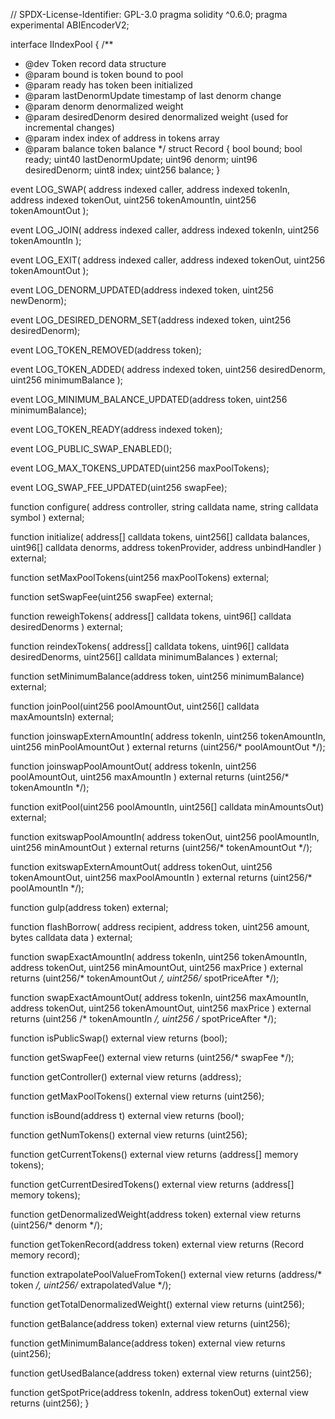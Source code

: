 // SPDX-License-Identifier: GPL-3.0
pragma solidity ^0.6.0;
pragma experimental ABIEncoderV2;


interface IIndexPool {
  /**
   * @dev Token record data structure
   * @param bound is token bound to pool
   * @param ready has token been initialized
   * @param lastDenormUpdate timestamp of last denorm change
   * @param denorm denormalized weight
   * @param desiredDenorm desired denormalized weight (used for incremental changes)
   * @param index index of address in tokens array
   * @param balance token balance
   */
  struct Record {
    bool bound;
    bool ready;
    uint40 lastDenormUpdate;
    uint96 denorm;
    uint96 desiredDenorm;
    uint8 index;
    uint256 balance;
  }

  event LOG_SWAP(
    address indexed caller,
    address indexed tokenIn,
    address indexed tokenOut,
    uint256 tokenAmountIn,
    uint256 tokenAmountOut
  );

  event LOG_JOIN(
    address indexed caller,
    address indexed tokenIn,
    uint256 tokenAmountIn
  );

  event LOG_EXIT(
    address indexed caller,
    address indexed tokenOut,
    uint256 tokenAmountOut
  );

  event LOG_DENORM_UPDATED(address indexed token, uint256 newDenorm);

  event LOG_DESIRED_DENORM_SET(address indexed token, uint256 desiredDenorm);

  event LOG_TOKEN_REMOVED(address token);

  event LOG_TOKEN_ADDED(
    address indexed token,
    uint256 desiredDenorm,
    uint256 minimumBalance
  );

  event LOG_MINIMUM_BALANCE_UPDATED(address token, uint256 minimumBalance);

  event LOG_TOKEN_READY(address indexed token);

  event LOG_PUBLIC_SWAP_ENABLED();

  event LOG_MAX_TOKENS_UPDATED(uint256 maxPoolTokens);

  event LOG_SWAP_FEE_UPDATED(uint256 swapFee);

  function configure(
    address controller,
    string calldata name,
    string calldata symbol
  ) external;

  function initialize(
    address[] calldata tokens,
    uint256[] calldata balances,
    uint96[] calldata denorms,
    address tokenProvider,
    address unbindHandler
  ) external;

  function setMaxPoolTokens(uint256 maxPoolTokens) external;

  function setSwapFee(uint256 swapFee) external;

  function reweighTokens(
    address[] calldata tokens,
    uint96[] calldata desiredDenorms
  ) external;

  function reindexTokens(
    address[] calldata tokens,
    uint96[] calldata desiredDenorms,
    uint256[] calldata minimumBalances
  ) external;

  function setMinimumBalance(address token, uint256 minimumBalance) external;

  function joinPool(uint256 poolAmountOut, uint256[] calldata maxAmountsIn) external;

  function joinswapExternAmountIn(
    address tokenIn,
    uint256 tokenAmountIn,
    uint256 minPoolAmountOut
  ) external returns (uint256/* poolAmountOut */);

  function joinswapPoolAmountOut(
    address tokenIn,
    uint256 poolAmountOut,
    uint256 maxAmountIn
  ) external returns (uint256/* tokenAmountIn */);

  function exitPool(uint256 poolAmountIn, uint256[] calldata minAmountsOut) external;

  function exitswapPoolAmountIn(
    address tokenOut,
    uint256 poolAmountIn,
    uint256 minAmountOut
  )
    external returns (uint256/* tokenAmountOut */);

  function exitswapExternAmountOut(
    address tokenOut,
    uint256 tokenAmountOut,
    uint256 maxPoolAmountIn
  ) external returns (uint256/* poolAmountIn */);

  function gulp(address token) external;

  function flashBorrow(
    address recipient,
    address token,
    uint256 amount,
    bytes calldata data
  ) external;

  function swapExactAmountIn(
    address tokenIn,
    uint256 tokenAmountIn,
    address tokenOut,
    uint256 minAmountOut,
    uint256 maxPrice
  ) external returns (uint256/* tokenAmountOut */, uint256/* spotPriceAfter */);

  function swapExactAmountOut(
    address tokenIn,
    uint256 maxAmountIn,
    address tokenOut,
    uint256 tokenAmountOut,
    uint256 maxPrice
  ) external returns (uint256 /* tokenAmountIn */, uint256 /* spotPriceAfter */);

  function isPublicSwap() external view returns (bool);

  function getSwapFee() external view returns (uint256/* swapFee */);

  function getController() external view returns (address);

  function getMaxPoolTokens() external view returns (uint256);

  function isBound(address t) external view returns (bool);

  function getNumTokens() external view returns (uint256);

  function getCurrentTokens() external view returns (address[] memory tokens);

  function getCurrentDesiredTokens() external view returns (address[] memory tokens);

  function getDenormalizedWeight(address token) external view returns (uint256/* denorm */);

  function getTokenRecord(address token) external view returns (Record memory record);

  function extrapolatePoolValueFromToken() external view returns (address/* token */, uint256/* extrapolatedValue */);

  function getTotalDenormalizedWeight() external view returns (uint256);

  function getBalance(address token) external view returns (uint256);

  function getMinimumBalance(address token) external view returns (uint256);

  function getUsedBalance(address token) external view returns (uint256);

  function getSpotPrice(address tokenIn, address tokenOut) external view returns (uint256);
}